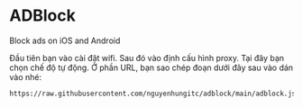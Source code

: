 # ADBlock
Block ads on iOS and Android

Đầu tiên bạn vào cài đặt wifi. Sau đó vào định cấu hình proxy. Tại đây bạn chọn chế độ tự động.
Ở phần URL, bạn sao chép đoạn dưới đây sau vào dán vào nhé: 

    https://raw.githubusercontent.com/nguyenhungitc/adblock/main/adblock.js
